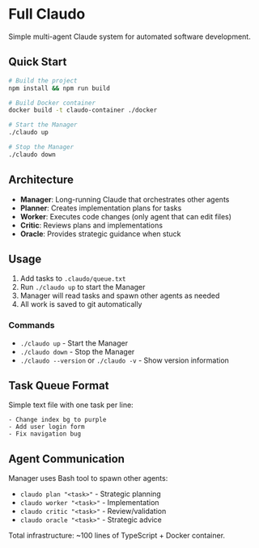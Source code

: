 # Full Claudo

Simple multi-agent Claude system for automated software development.

## Quick Start

```bash
# Build the project
npm install && npm run build

# Build Docker container
docker build -t claudo-container ./docker

# Start the Manager
./claudo up

# Stop the Manager  
./claudo down
```

## Architecture

- **Manager**: Long-running Claude that orchestrates other agents
- **Planner**: Creates implementation plans for tasks
- **Worker**: Executes code changes (only agent that can edit files)
- **Critic**: Reviews plans and implementations
- **Oracle**: Provides strategic guidance when stuck

## Usage

1. Add tasks to `.claudo/queue.txt`
2. Run `./claudo up` to start the Manager
3. Manager will read tasks and spawn other agents as needed
4. All work is saved to git automatically

### Commands

- `./claudo up` - Start the Manager
- `./claudo down` - Stop the Manager
- `./claudo --version` or `./claudo -v` - Show version information

## Task Queue Format

Simple text file with one task per line:
```
- Change index bg to purple
- Add user login form
- Fix navigation bug
```

## Agent Communication

Manager uses Bash tool to spawn other agents:
- `claudo plan "<task>"` - Strategic planning
- `claudo worker "<task>"` - Implementation  
- `claudo critic "<task>"` - Review/validation
- `claudo oracle "<task>"` - Strategic advice

Total infrastructure: ~100 lines of TypeScript + Docker container.